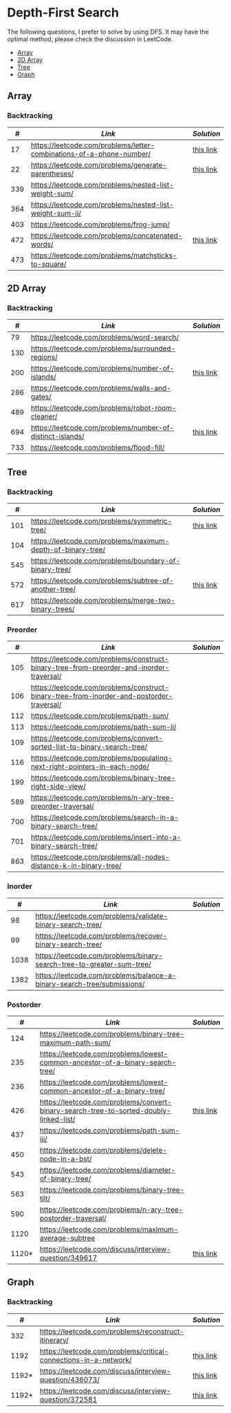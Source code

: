 # Depth-First Search 

The following questions, I prefer to solve by using DFS. It may have the optimal method, please check the discussion in LeetCode.  

* [Array](##Array)
* [2D Array](##2D-Array)
* [Tree](##Tree)
* [Graph](##Graph)

## Array
### Backtracking

| *#* | *Link* | *Solution* |
| ---- | --------------------------------- | --------------------------------- |
| 17 | https://leetcode.com/problems/letter-combinations-of-a-phone-number/ | [this link](../practice/solution/0017_letter_combinations_of_a_phone_number.py) |
| 22 | https://leetcode.com/problems/generate-parentheses/ | [this link](../practice/solution/0022_generate_parentheses.py)|
| 339 | https://leetcode.com/problems/nested-list-weight-sum/ | |
| 364 | https://leetcode.com/problems/nested-list-weight-sum-ii/ | |
| 403 | https://leetcode.com/problems/frog-jump/ | |
| 472 | https://leetcode.com/problems/concatenated-words/ | [this link](../practice/solution/0472_concatenated_words.py) |
| 473 | https://leetcode.com/problems/matchsticks-to-square/ | |

## 2D Array
### Backtracking

| *#* | *Link* | *Solution* |
| ---- | --------------------------------- | --------------------------------- |
| 79 | https://leetcode.com/problems/word-search/ | |
| 130 | https://leetcode.com/problems/surrounded-regions/ | |
| 200 | https://leetcode.com/problems/number-of-islands/ | [this link](../practice/solution/0200_number_of_islands.py) |
| 286 | https://leetcode.com/problems/walls-and-gates/ | |
| 489 | https://leetcode.com/problems/robot-room-cleaner/ | |
| 694 | https://leetcode.com/problems/number-of-distinct-islands/ | [this link](../practice/solution/0694_number_of_distinct_islands.py)| 
| 733 | https://leetcode.com/problems/flood-fill/ | |

## Tree
### Backtracking

| *#* | *Link* | *Solution* |
| ---- | --------------------------------- | --------------------------------- |
| 101 | https://leetcode.com/problems/symmetric-tree/ | [this link](../practice/solution/0101_symmetric_tree.py) |
| 104 | https://leetcode.com/problems/maximum-depth-of-binary-tree/ | |
| 545 | https://leetcode.com/problems/boundary-of-binary-tree/ | |
| 572 | https://leetcode.com/problems/subtree-of-another-tree/ | [this link](../practice/solution/0572_subtree_of_another_tree.py)|
| 617 | https://leetcode.com/problems/merge-two-binary-trees/ | |

### Preorder

| *#* | *Link* | *Solution* |
| ---- | --------------------------------- | --------------------------------- |
| 105 | https://leetcode.com/problems/construct-binary-tree-from-preorder-and-inorder-traversal/ | |
| 106 | https://leetcode.com/problems/construct-binary-tree-from-inorder-and-postorder-traversal/ | |
| 112 | https://leetcode.com/problems/path-sum/ | |
| 113 | https://leetcode.com/problems/path-sum-ii/ | |
| 109 | https://leetcode.com/problems/convert-sorted-list-to-binary-search-tree/ | |
| 116 | https://leetcode.com/problems/populating-next-right-pointers-in-each-node/ | |
| 199 | https://leetcode.com/problems/binary-tree-right-side-view/ | |
| 589 | https://leetcode.com/problems/n-ary-tree-preorder-traversal/ | |
| 700 | https://leetcode.com/problems/search-in-a-binary-search-tree/ | |
| 701 | https://leetcode.com/problems/insert-into-a-binary-search-tree/ | |
| 863 | https://leetcode.com/problems/all-nodes-distance-k-in-binary-tree/ | |

### Inorder

| *#* | *Link* | *Solution* |
| ---- | --------------------------------- | --------------------------------- |
| 98 | https://leetcode.com/problems/validate-binary-search-tree/ | |
| 99 | https://leetcode.com/problems/recover-binary-search-tree/ | |
| 1038 | https://leetcode.com/problems/binary-search-tree-to-greater-sum-tree/ | |
| 1382 | https://leetcode.com/problems/balance-a-binary-search-tree/submissions/ | |

### Postorder

| *#* | *Link* | *Solution* |
| ---- | --------------------------------- | --------------------------------- |
| 124 | https://leetcode.com/problems/binary-tree-maximum-path-sum/ | |
| 235 | https://leetcode.com/problems/lowest-common-ancestor-of-a-binary-search-tree/ | |
| 236 | https://leetcode.com/problems/lowest-common-ancestor-of-a-binary-tree/ | |
| 426 | https://leetcode.com/problems/convert-binary-search-tree-to-sorted-doubly-linked-list/ | [this link](../practice/solution/0426_convert_binary_search_tree_to_sorted_doubly_linked_list.py) |
| 437 | https://leetcode.com/problems/path-sum-iii/ | |
| 450 | https://leetcode.com/problems/delete-node-in-a-bst/ | |
| 543 | https://leetcode.com/problems/diameter-of-binary-tree/ | |
| 563 | https://leetcode.com/problems/binary-tree-tilt/ | |
| 590 | https://leetcode.com/problems/n-ary-tree-postorder-traversal/ | |
| 1120 | https://leetcode.com/problems/maximum-average-subtree | |
| 1120* | https://leetcode.com/discuss/interview-question/349617 | [this link](../practice/amazon/subtree_with_maximum_average.py) |

## Graph
### Backtracking

| *#* | *Link* | *Solution* |
| ---- | --------------------------------- | --------------------------------- |
| 332 | https://leetcode.com/problems/reconstruct-itinerary/ | |
| 1192 | https://leetcode.com/problems/critical-connections-in-a-network/ |  [this link](../practice/solution/1192_critical_connections_in_a_network.py) |
| 1192* | https://leetcode.com/discuss/interview-question/436073/ | [this link](../practice/amazon/critical_routers.py) |
| 1192* | https://leetcode.com/discuss/interview-question/372581 | [this link](../practice/amazon/critical_connections.py)|